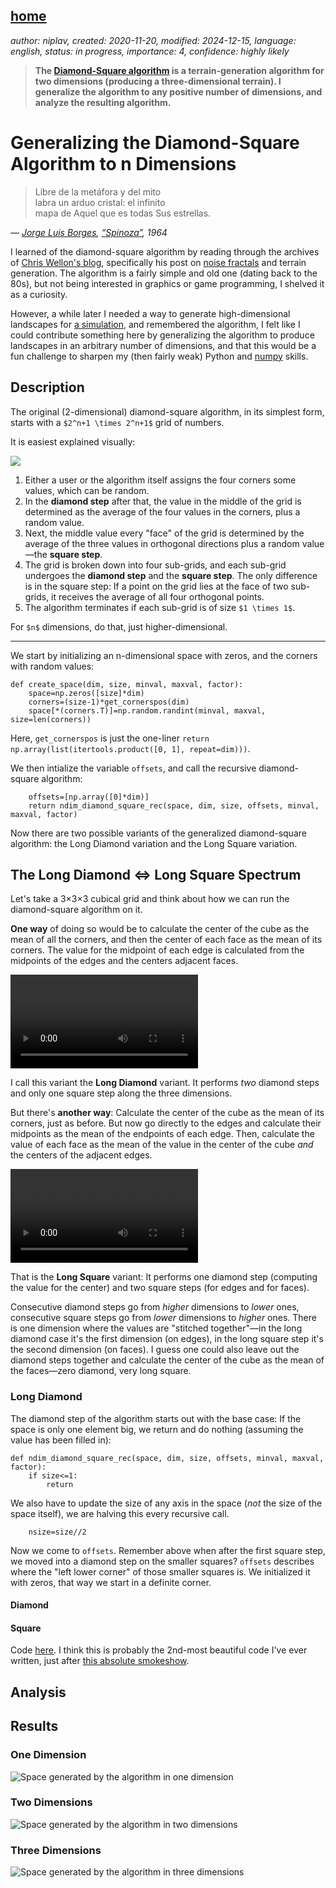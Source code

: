 [home](./index.md)
------------------

*author: niplav, created: 2020-11-20, modified: 2024-12-15, language: english, status: in progress, importance: 4, confidence: highly likely*

> __The [Diamond-Square
algorithm](https://en.wikipedia.org/wiki/Diamond-square_algorithm)
is a terrain-generation algorithm for two dimensions (producing a
three-dimensional terrain). I generalize the algorithm to any positive
number of dimensions, and analyze the resulting algorithm.__

<!--TODO: incorporate https://claude.ai/chat/a68c22ab-7a81-4bb3-a566-a1efaf0c4316-->

Generalizing the Diamond-Square Algorithm to n Dimensions
=========================================================

> Libre de la metáfora y del mito  
labra un arduo cristal: el infinito  
mapa de Aquel que es todas Sus estrellas.

*— [Jorge Luis Borges](https://en.wikipedia.org/wiki/Jorge_Luis_Borges), [“Spinoza”](https://thefunambulist.net/literature/litterature-spinoza-by-borges), 1964*

I learned of the diamond-square algorithm by reading through the archives
of [Chris Wellon's blog](https://nullprogram.com/), specifically his post
on [noise fractals](https://nullprogram.com/blog/2007/11/20) and terrain
generation. The algorithm is a fairly simple and old one (dating back
to the 80s), but not being interested in graphics or game programming,
I shelved it as a curiosity.

However, a while later I needed a way to generate high-dimensional
landscapes for [a simulation](./toy_ai_takeoff_model.html), and
remembered the algorithm, I felt like I could contribute something here
by generalizing the algorithm to produce landscapes in an arbitrary number
of dimensions, and that this would be a fun challenge to sharpen my (then
fairly weak) Python and [numpy](https://en.wikipedia.org/wiki/NumPy)
skills.

Description
------------

The original (2-dimensional) diamond-square algorithm, in its simplest
form, starts with a `$2^n+1 \times 2^n+1$` grid of numbers.

It is easiest explained visually:

![](./img/diamond/diamond_square.png)

1. Either a user or the algorithm itself assigns the four corners some values, which can be random.
2. In the __diamond step__ after that, the value in the middle of the grid is determined as the average of the four values in the corners, plus a random value.
3. Next, the middle value every "face" of the grid is determined by the average of the three values in orthogonal directions plus a random value—the __square step__.
4. The grid is broken down into four sub-grids, and each sub-grid undergoes the __diamond step__ and the __square step__. The only difference is in the square step: If a point on the grid lies at the face of two sub-grids, it receives the average of all four orthogonal points.
5. The algorithm terminates if each sub-grid is of size `$1 \times 1$`.

For `$n$` dimensions, do that, just higher-dimensional.

----------

We start by initializing an n-dimensional space with zeros, and the
corners with random values:

	def create_space(dim, size, minval, maxval, factor):
		space=np.zeros([size]*dim)
		corners=(size-1)*get_cornerspos(dim)
		space[*(corners.T)]=np.random.randint(minval, maxval, size=len(corners))

Here, `get_cornerspos` is just the one-liner
`return np.array(list(itertools.product([0, 1], repeat=dim)))`.

We then intialize the variable `offsets`, and call the recursive
diamond-square algorithm:

		offsets=[np.array([0]*dim)]
		return ndim_diamond_square_rec(space, dim, size, offsets, minval, maxval, factor)

Now there are two possible variants of the generalized diamond-square
algorithm: the Long Diamond variation and the Long Square variation.

The Long Diamond ⇔ Long Square Spectrum
----------------------------------------

Let's take a 3×3×3 cubical grid and think about how we can run the
diamond-square algorithm on it.

__One way__ of doing so would be to calculate the center of the cube as
the mean of all the corners, and then the center of each face as the mean
of its corners. The value for the midpoint of each edge is calculated
from the midpoints of the edges and the centers adjacent faces.

<video src="./vid/diamond/long_diamond.mp4" type="video/mp4" controls>
</video>

I call this variant the __Long Diamond__ variant. It performs *two*
diamond steps and only one square step along the three dimensions.

But there's __another way__: Calculate the center of the cube as the
mean of its corners, just as before. But now go directly to the edges
and calculate their midpoints as the mean of the endpoints of each edge.
Then, calculate the value of each face as the mean of the value in the
center of the cube *and* the centers of the adjacent edges.

<video src="./vid/diamond/long_square.mp4" type="video/mp4" controls>
</video>

That is the __Long Square__ variant: It performs one diamond step
(computing the value for the center) and two square steps (for edges
and for faces).

Consecutive diamond steps go from *higher* dimensions to *lower*
ones, consecutive square steps go from *lower* dimensions to *higher*
ones. There is one dimension where the values are "stitched together"—in
the long diamond case it's the first dimension (on edges), in the long
square step it's the second dimension (on faces). I guess one could
also leave out the diamond steps together and calculate the center of
the cube as the mean of the faces—zero diamond, very long square.

### Long Diamond

The diamond step of the algorithm starts out with the base case: If the
space is only one element big, we return and do nothing (assuming the
value has been filled in):

	def ndim_diamond_square_rec(space, dim, size, offsets, minval, maxval, factor):
		if size<=1:
			return

We also have to update the size of any axis in the space (*not* the size
of the space itself), we are halving this every recursive call.

		nsize=size//2

Now we come to `offsets`. Remember above when after the first square
step, we moved into a diamond step on the smaller squares? `offsets`
describes where the "left lower corner" of those smaller squares is. We
initialized it with zeros, that way we start in a definite corner.

#### Diamond

#### Square

Code [here](code/diamond/ndim_diamond_square.py). I think this is probably
the 2nd-most beautiful code I've ever written, just after [this absolute
smokeshow](./99_problems_klong_solution.html#P25__Generate_a_random_permutation_of_the_elements_of_a_list).

Analysis
--------

Results
-------

### One Dimension

![Space generated by the algorithm in one dimension](./img/diamond/onedim.png "Space generated by the algorithm in one dimension")

### Two Dimensions

![Space generated by the algorithm in two dimensions](./img/diamond/twodim.png "Space generated by the algorithm in two dimensions")

### Three Dimensions

<!--TODO: slice plot perhaps-->

![Space generated by the algorithm in three dimensions](./img/diamond/threedim.png "Space generated by the algorithm in three dimensions")
